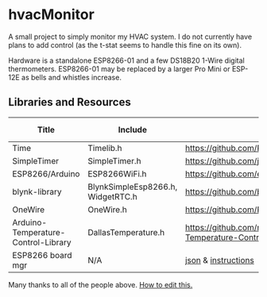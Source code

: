 # hvacMonitor

A small project to simply monitor my HVAC system. I do not currently have plans to add control (as the t-stat seems to handle this fine on its own).

Hardware is a standalone ESP8266-01 and a few DS18B20 1-Wire digital thermometers. ESP8266-01 may be replaced by a larger Pro Mini or ESP-12E as bells and whistles increase.

## Libraries and Resources

Title | Include | Link | w/ IDE?
------|---------|------|----------
Time | Timelib.h | https://github.com/PaulStoffregen/Time
SimpleTimer | SimpleTimer.h | https://github.com/jfturcot/SimpleTimer
ESP8266/Arduino | ESP8266WiFi.h | https://github.com/esp8266/Arduino | No
blynk-library | BlynkSimpleEsp8266.h, WidgetRTC.h | https://github.com/blynkkk/blynk-library | No
OneWire | OneWire.h | https://github.com/PaulStoffregen/OneWire
Arduino-Temperature-Control-Library | DallasTemperature.h | https://github.com/milesburton/Arduino-Temperature-Control-Library
ESP8266 board mgr | N/A | [json](http://arduino.esp8266.com/stable/package_esp8266com_index.json) & [instructions](https://github.com/esp8266/Arduino#installing-with-boards-manager) | No

Many thanks to all of the people above. [How to edit this.](https://guides.github.com/features/mastering-markdown/)
